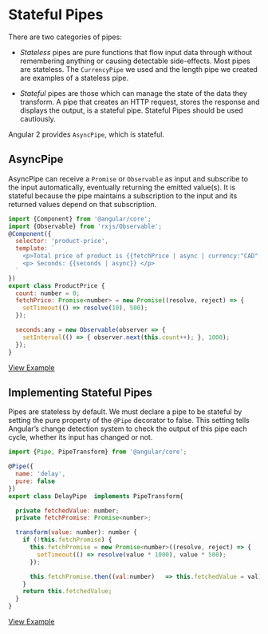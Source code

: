 # Stateful Pipes ##

There are two categories of pipes:

* _Stateless_ pipes are pure functions that flow input data through without remembering anything or causing detectable side-effects. Most pipes are stateless. The `CurrencyPipe` we used and the length pipe we created are examples of a stateless pipe.

* _Stateful_ pipes are those which can manage the state of the data they transform. A pipe that creates an HTTP request, stores the response and displays the output, is a stateful pipe. Stateful Pipes should be used cautiously.

Angular 2 provides `AsyncPipe`, which is stateful.

## AsyncPipe ##

AsyncPipe can receive a `Promise` or `Observable` as input and subscribe to the input automatically, eventually returning the emitted value(s). It is stateful because the pipe maintains a subscription to the input and its returned values depend on that subscription.

```javascript
import {Component} from '@angular/core';
import {Observable} from 'rxjs/Observable';
@Component({
  selector: 'product-price',
  template: `
    <p>Total price of product is {{fetchPrice | async | currency:"CAD":true:"1.2-2"}}</p>
    <p> Seconds: {{seconds | async}} </p>
  `
})
export class ProductPrice {
  count: number = 0;
  fetchPrice: Promise<number> = new Promise((resolve, reject) => {
    setTimeout(() => resolve(10), 500);
  });

  seconds:any = new Observable(observer => {
    setInterval(() => { observer.next(this.count++); }, 1000);
  });
}

```
[View Example](http://plnkr.co/edit/xrtA42gJWGjW4L06LMec?p=preview)

## Implementing Stateful Pipes ##

Pipes are stateless by default. We must declare a pipe to be stateful by setting the pure property of the `@Pipe` decorator to false. This setting tells Angular’s change detection system to check the output of this pipe each cycle, whether its input has changed or not.

```javascript
import {Pipe, PipeTransform} from '@angular/core';

@Pipe({
  name: 'delay',
  pure: false
})
export class DelayPipe  implements PipeTransform{

  private fetchedValue: number;
  private fetchPromise: Promise<number>;

  transform(value: number): number {
    if (!this.fetchPromise) {
      this.fetchPromise = new Promise<number>((resolve, reject) => {
        setTimeout(() => resolve(value * 1000), value * 500);
      });

      this.fetchPromise.then((val:number)   => this.fetchedValue = val);
    }
    return this.fetchedValue;
  }
}

```
[View Example](http://plnkr.co/edit/OpVQPoHqGPNSD7imoZ0v?p=preview)
